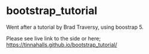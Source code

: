 # bootstrap_tutorial
Went after a tutorial by Brad Traversy, using boostrap 5. 

Please see live link to the side or here;
https://tinnahalls.github.io/bootstrap_tutorial/